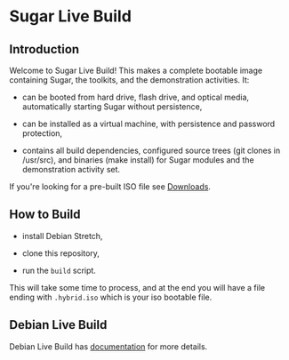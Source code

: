 # Sugar Live Build
## Introduction

Welcome to Sugar Live Build! This makes a complete bootable image containing Sugar, the toolkits, and the demonstration activities. It:

- can be booted from hard drive, flash drive, and optical media, automatically starting Sugar without persistence,

- can be installed as a virtual machine, with persistence and password protection,

- contains all build dependencies, configured source trees (git clones in /usr/src), and binaries (make install) for Sugar modules and the demonstration activity set.

If you're looking for a pre-built ISO file see [Downloads](http://people.sugarlabs.org/~quozl/sugar-live-build-20171009/).

## How to Build

- install Debian Stretch,

- clone this repository,

- run the `build` script.

This will take some time to process, and at the end you will have a file ending with `.hybrid.iso` which is your iso bootable file.

## Debian Live Build

Debian Live Build has [documentation](https://debian-live.alioth.debian.org/live-manual/stable/manual/html/live-manual.en.html#107) for more details.
